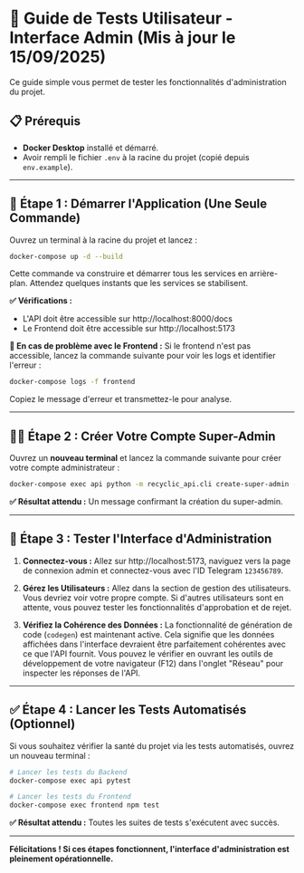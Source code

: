 # 🧪 Guide de Tests Utilisateur - Interface Admin (Mis à jour le 15/09/2025)

Ce guide simple vous permet de tester les fonctionnalités d'administration du projet.

## 📋 **Prérequis**

- **Docker Desktop** installé et démarré.
- Avoir rempli le fichier `.env` à la racine du projet (copié depuis `env.example`).

---

## 🚀 **Étape 1 : Démarrer l'Application (Une Seule Commande)**

Ouvrez un terminal à la racine du projet et lancez :

```bash
docker-compose up -d --build
```

Cette commande va construire et démarrer tous les services en arrière-plan. Attendez quelques instants que les services se stabilisent.

**✅ Vérifications :**
- L'API doit être accessible sur http://localhost:8000/docs
- Le Frontend doit être accessible sur http://localhost:5173

**🔴 En cas de problème avec le Frontend :**
Si le frontend n'est pas accessible, lancez la commande suivante pour voir les logs et identifier l'erreur :

```bash
docker-compose logs -f frontend
```
Copiez le message d'erreur et transmettez-le pour analyse.

---

## 👨‍💼 **Étape 2 : Créer Votre Compte Super-Admin**

Ouvrez un **nouveau terminal** et lancez la commande suivante pour créer votre compte administrateur :

```bash
docker-compose exec api python -m recyclic_api.cli create-super-admin --telegram-id 123456789 --full-name "Admin Test"
```

**✅ Résultat attendu :** Un message confirmant la création du super-admin.

---

## 🔐 **Étape 3 : Tester l'Interface d'Administration**

1.  **Connectez-vous :** Allez sur http://localhost:5173, naviguez vers la page de connexion admin et connectez-vous avec l'ID Telegram `123456789`.

2.  **Gérez les Utilisateurs :** Allez dans la section de gestion des utilisateurs. Vous devriez voir votre propre compte. Si d'autres utilisateurs sont en attente, vous pouvez tester les fonctionnalités d'approbation et de rejet.

3.  **Vérifiez la Cohérence des Données :** La fonctionnalité de génération de code (`codegen`) est maintenant active. Cela signifie que les données affichées dans l'interface devraient être parfaitement cohérentes avec ce que l'API fournit. Vous pouvez le vérifier en ouvrant les outils de développement de votre navigateur (F12) dans l'onglet "Réseau" pour inspecter les réponses de l'API.

--- 

## ✅ **Étape 4 : Lancer les Tests Automatisés (Optionnel)**

Si vous souhaitez vérifier la santé du projet via les tests automatisés, ouvrez un nouveau terminal :

```bash
# Lancer les tests du Backend
docker-compose exec api pytest

# Lancer les tests du Frontend
docker-compose exec frontend npm test
```

**✅ Résultat attendu :** Toutes les suites de tests s'exécutent avec succès.

--- 

**Félicitations ! Si ces étapes fonctionnent, l'interface d'administration est pleinement opérationnelle.**
